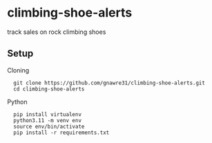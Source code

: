 # climbing-shoe-alerts

track sales on rock climbing shoes

## Setup

Cloning

```
  git clone https://github.com/gnawre31/climbing-shoe-alerts.git
  cd climbing-shoe-alerts
```

Python

```
  pip install virtualenv
  python3.11 -m venv env
  source env/bin/activate
  pip install -r requirements.txt
```

